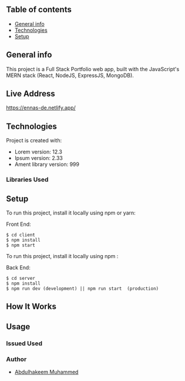 
## Table of contents

- [General info](#general-info)
- [Technologies](#technologies)
- [Setup](#setup)

## General info

This project is a Full Stack Portfolio web app, built with the JavaScript's MERN stack (React, NodeJS, ExpressJS, MongoDB).

## Live Address
https://ennas-de.netlify.app/

## Technologies

Project is created with:

- Lorem version: 12.3
- Ipsum version: 2.33
- Ament library version: 999

### Libraries Used

## Setup

To run this project, install it locally using npm or yarn:

Front End:

```
$ cd client
$ npm install
$ npm start
```

To run this project, install it locally using npm :

Back End:

```
$ cd server
$ npm install
$ npm run dev (development) || npm run start  (production)
```

## How It Works

## Usage

### Issued Used

### Author

- [Abdulhakeem Muhammed](https://abdulhakeem-muhammed.netlify.app/)
